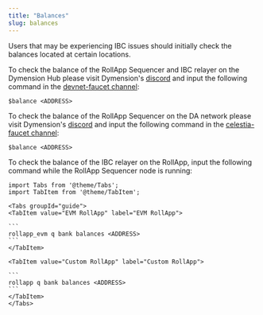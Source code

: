 ```yaml
---
title: "Balances"
slug: balances
---
```


Users that may be experiencing IBC issues should initially check the balances located at certain locations.

To check the balance of the RollApp Sequencer and IBC relayer on the Dymension Hub please visit Dymension's [discord](https://discord.gg/dymension) and input the following command in the [devnet-faucet channel](https://discord.com/channels/956961633165529098/1125047988247593010):

```
$balance <ADDRESS>
```

To check the balance of the RollApp Sequencer on the DA network please visit Dymension's [discord](https://discord.gg/dymension) and input the following command in the [celestia-faucet channel](https://discord.com/channels/956961633165529098/1128048548999610451):

```
$balance <ADDRESS>
```

To check the balance of the IBC relayer on the RollApp, input the following command while the RollApp Sequencer node is running:

````mdx-code-block
import Tabs from '@theme/Tabs';
import TabItem from '@theme/TabItem';

<Tabs groupId="guide">
<TabItem value="EVM RollApp" label="EVM RollApp">

```
rollapp_evm q bank balances <ADDRESS>
```
</TabItem>

<TabItem value="Custom RollApp" label="Custom RollApp">

```
rollapp q bank balances <ADDRESS>
```
</TabItem>
</Tabs>
````
